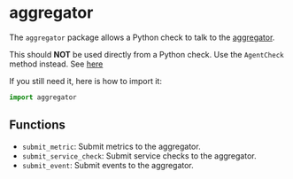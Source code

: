 # aggregator

The `aggregator` package allows a Python check to talk to the [aggregator](/pkg/aggregator).

This should **NOT** be used directly from a Python check. Use the `AgentCheck`
method instead. See [here](check_api.md)

If you still need it, here is how to import it:
```python
import aggregator
```

## Functions

- `submit_metric`: Submit metrics to the aggregator.
- `submit_service_check`: Submit service checks to the aggregator.
- `submit_event`: Submit events to the aggregator.
